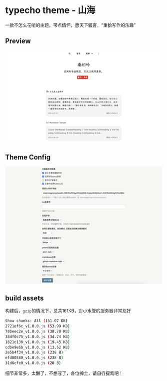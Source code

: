 # typecho theme - 山海

一款不怎么花哨的主题，带点情怀，愿天下骚客，“重拾写作的乐趣”
## Preview

![pc preview](screenshot.png)

## Theme Config

![主题配置](themeConfig.png)



## build assets

构建后，`gzip`的情况下，总共161KB，对小水管的服务器非常友好

```bash
Show chunks: All (161.07 KB)
2721ef6c_v1.0.0.js (53.99 KB)
78beec2e_v1.0.0.js (38.78 KB)
38df0c75_v1.0.0.js (34.74 KB)
1821c136_v1.0.0.js (19.45 KB)
cdbe9e6b_v1.0.0.js (13.62 KB)
2e5b4f34_v1.0.0.js (238 B)
efd00580_v1.0.0.js (238 B)
31d6cfe0_v1.0.0.js (20 B)
```

细节非常多，太懒了，不想写了，各位绅士，请自行探索吧！
